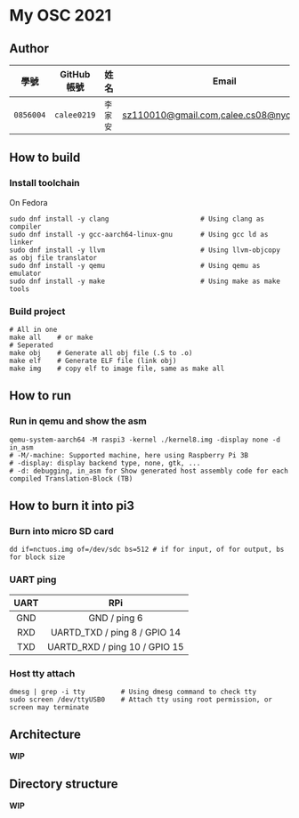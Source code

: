 # My OSC 2021

## Author

| 學號 | GitHub 帳號 | 姓名 | Email |
| --- | ----------- | --- | --- |
|`0856004`| `calee0219` | `李家安` | sz110010@gmail.com,calee.cs08@nycu.edu.tw |

## How to build

### Install toolchain

On Fedora

```shell
sudo dnf install -y clang                       # Using clang as compiler
sudo dnf install -y gcc-aarch64-linux-gnu       # Using gcc ld as linker
sudo dnf install -y llvm                        # Using llvm-objcopy as obj file translator
sudo dnf install -y qemu                        # Using qemu as emulator
sudo dnf install -y make                        # Using make as make tools
```

### Build project

``` shell
# All in one
make all    # or make
# Seperated
make obj    # Generate all obj file (.S to .o)
make elf    # Generate ELF file (link obj)
make img    # copy elf to image file, same as make all
```

## How to run

### Run in qemu and show the asm

``` shell
qemu-system-aarch64 -M raspi3 -kernel ./kernel8.img -display none -d in_asm
# -M/-machine: Supported machine, here using Raspberry Pi 3B
# -display: display backend type, none, gtk, ...
# -d: debugging, in_asm for Show generated host assembly code for each compiled Translation-Block (TB)
```

## How to burn it into pi3

### Burn into micro SD card
``` shell
dd if=nctuos.img of=/dev/sdc bs=512 # if for input, of for output, bs for block size
```

### UART ping

| UART | RPi |
|:-:|:-:|
| GND | GND / ping 6 |
| RXD | UARTD_TXD / ping 8 / GPIO 14 |
| TXD | UARTD_RXD / ping 10 / GPIO 15 |

### Host tty attach

``` shell
dmesg | grep -i tty         # Using dmesg command to check tty
sudo screen /dev/ttyUSB0    # Attach tty using root permission, or screen may terminate
```

## Architecture

**WIP**

## Directory structure

**WIP**
